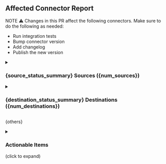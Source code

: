 <!--- this comment is for `report-connectors-dependency.yml` identification, do not remove -->

## Affected Connector Report

NOTE ⚠️ Changes in this PR affect the following connectors. Make sure to do the following as needed:
- Run integration tests
- Bump connector version
- Add changelog
- Publish the new version

<details {source_open}>
<summary>

### {source_status_summary} Sources ({num_sources})

</summary>

| Connector | Version | Changelog | Publish |
| --- | :---: | :---: | :---: |
{source_rows}

* See "Actionable Items" below for how to resolve warnings and errors.

</details>

<details {destination_open}>
<summary>

### {destination_status_summary} Destinations ({num_destinations})

</summary>

| Connector | Version | Changelog | Publish |
| --- | :---: | :---: | :---: |
{destination_rows}

* See "Actionable Items" below for how to resolve warnings and errors.

</details>

{others}

<details>

<summary>

### Actionable Items

(click to expand)

</summary>

| Category | Status | Actionable Item |
| --- | :---: | --- |
| Version | ❌<br/>mismatch | The version of the connector is different from its normal variant. Please bump the version of the connector. |
| | ⚠<br/>doc not found | The connector does not seem to have a documentation file. This can be normal (e.g. basic connector like `source-jdbc` is not published or documented). Please double-check to make sure that it is not a bug. |
| Changelog | ⚠<br/>doc not found | The connector does not seem to have a documentation file. This can be normal (e.g. basic connector like `source-jdbc` is not published or documented). Please double-check to make sure that it is not a bug. |
| | ❌<br/>changelog missing | There is no chnagelog for the current version of the connector. If you are the author of the current version, please add a changelog. |
| Publish | ⚠<br/>not in seed | The connector is not in the seed file (e.g. `source_definitions.yaml`), so its publication status cannot be checked. This can be normal (e.g. some connectors are cloud-specific, and only listed in the cloud seed file). Please double-check to make sure that it is not a bug. |
| | ❌<br/>diff seed version | The connector exists in the seed file, but the latest version is not listed there. This usually means that the latest version is not published. Please use the `/publish` command to publish the latest version. |

</details>
